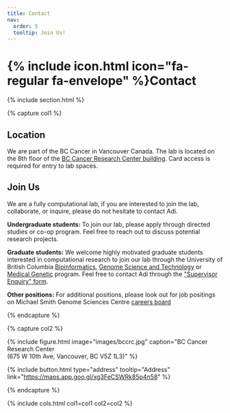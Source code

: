 ```yaml
---
title: Contact
nav:
  order: 5
  tooltip: Join Us!
---
```


# {% include icon.html icon="fa-regular fa-envelope" %}Contact

{% include section.html %}

{% capture col1 %}
## Location
We are part of the BC Cancer in Vancouver Canada. The lab is located on the 8th floor of the [BC Cancer Research Center building](https://www.google.com/maps/place/BC+Cancer+Research+Centre/@49.2625745,-123.1193424,15z/data=!4m2!3m1!1s0x0:0x8120a7e52adbc3f2?sa=X&ved=1t:2428&hl=en&ictx=111). Card access is required for entry to lab spaces.

## Join Us
We are a fully computational lab, if you are interested to join the lab, collaborate, or inquire, please do not hesitate to contact Adi. 

**Undergraduate students:** To join our lab, please apply through directed studies or co-op program. Feel free to reach out to discuss potential research projects.

**Graduate students:** We welcome highly motivated graduate students interested in computational research to join our lab through the University of British Columbia [Bioinformatics](https://www.bioinformatics.ubc.ca/apply/), [Genome Science and Technology](https://www.gsat.ubc.ca/admission/) or [Medical Genetic](https://medgen.med.ubc.ca/graduate-program/prospective-students/) program. Feel free to contact Adi through the ["Supervisor Enquiry" form](https://www.grad.ubc.ca/researcher/20992-steif).

**Other positions:** For additional positions, please look out for job positings on Michael Smith Genome Sciences Centre [careers board](https://www.bcgsc.ca/careers) 



{% endcapture %}

{% capture col2 %}


{%
  include figure.html
  image="images/bccrc.jpg"
  caption="BC Cancer Research Center<br>(675 W 10th Ave, Vancouver, BC V5Z 1L3)"
%}


{%
  include button.html
  type="address"
  tooltip="Address"
  link="https://maps.app.goo.gl/xg3FeCSWRk85p4n58"
%}

{% endcapture %}

{% include cols.html col1=col1 col2=col2 %}